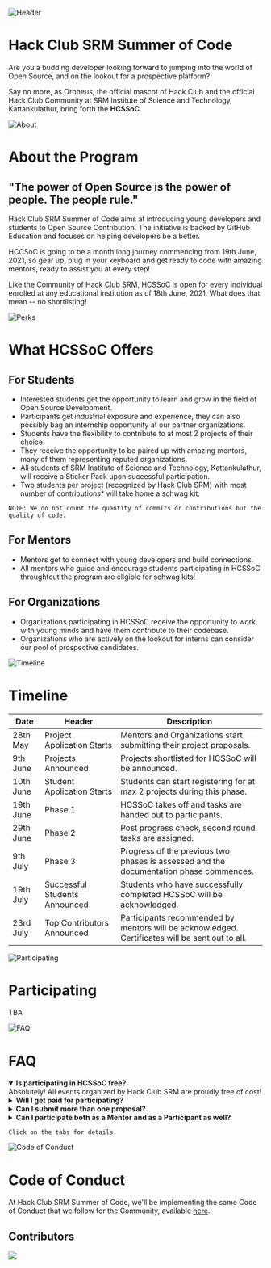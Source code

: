 ![Header](assets/Header.png)
# Hack Club SRM Summer of Code
Are you a budding developer looking forward to jumping into the world of Open Source, and on the lookout for a prospective platform? 

Say no more, as Orpheus, the official mascot of Hack Club and the official Hack Club Community at SRM Institute of Science and Technology, Kattankulathur, bring forth the **HCSSoC**.

![About](assets/About.png)
# About the Program
## "The power of Open Source is the power of people. The people rule."
Hack Club SRM Summer of Code aims at introducing young developers and students to Open Source Contribution. The initiative is backed by GitHub Education and focuses on helping developers be a better.

HCCSoC is going to be a month long journey commencing from 19th June, 2021, so gear up, plug in your keyboard and get ready to code with amazing mentors, ready to assist you at every step!

Like the Community of Hack Club SRM, HCSSoC is open for every individual enrolled at any educational institution as of 18th June, 2021. What does that mean -- no shortlisting!

![Perks](assets/Perks.png)
# What HCSSoC Offers
## For Students
 - Interested students get the opportunity to learn and grow in the field of Open Source Development.
 - Participants get industrial exposure and experience, they can also possibly bag an internship opportunity at our partner organizations.
 - Students have the flexibility to contribute to at most 2 projects of their choice.
 - They receive the opportunity to be paired up with amazing mentors, many of them representing reputed organizations.
 - All students of SRM Institute of Science and Technology, Kattankulathur, will receive a Sticker Pack upon successful participation.
 - Two students per project (recognized by Hack Club SRM) with most number of contributions* will take home a schwag kit.

`NOTE: We do not count the quantity of commits or contributions but the quality of code.`

## For Mentors
 - Mentors get to connect with young developers and build connections.
 - All mentors who guide and encourage students participating in HCSSoC throughtout the program are eligible for schwag kits!

## For Organizations
 - Organizations participating in HCSSoC receive the opportunity to work with young minds and have them contribute to their codebase.
 - Organizations who are actively on the lookout for interns can consider our pool of prospective candidates.

![Timeline](assets/Timeline.png)
# Timeline
| Date | Header | Description |
| ----- | -------- | -------- |
| 28th May | Project Application Starts | Mentors and Organizations start submitting their project proposals. |
| 9th June | Projects Announced | Projects shortlisted for HCSSoC will be announced. |
| 10th June | Student Application Starts | Students can start registering for at max 2 projects during this phase. |
| 19th June | Phase 1 | HCSSoC takes off and tasks are handed out to participants. |
| 29th June | Phase 2 | Post progress check, second round tasks are assigned. |
| 9th July | Phase 3 | Progress of the previous two phases is assessed and the documentation phase commences. |
| 19th July | Successful Students Announced | Students who have successfully completed HCSSoC will be acknowledged. |
| 23rd July | Top Contributors Announced | Participants recommended by mentors will be acknowledged. Certificates will be sent out to all. |


![Participating](assets/Participating.png)
# Participating
TBA

![FAQ](assets/FAQ.png)
# FAQ

<details open><summary><b>Is participating in HCSSoC free?</b></summary>
Absolutely! All events organized by Hack Club SRM are proudly free of cost!</details>

<details><summary><b>Will I get paid for participating?</b></summary>
No, however, we have amazing schwag kits, sticker packs and other rewards for our participants!</details>

<details><summary><b>Can I submit more than one proposal?</b></summary>
We would recommend you to submit only one proposal so it's an easier and smoother experience for you, but we allow participants to be a part of at most 2 projects.</details>

<details><summary><b>Can I participate both as a Mentor and as a Participant as well?</b></summary>
Unfortunately, the answer would be no. As a Mentor, we would want you to be readily available for queries that students might have and we doubt that it would be possible for you if you are also a student attendee.
</details>

`Click on the tabs for details.`

![Code of Conduct](assets/Conduct.png)
# Code of Conduct
At Hack Club SRM Summer of Code, we'll be implementing the same Code of Conduct that we follow for the Community, available [here](https://github.com/Hack-Club-SRM/Code-of-Conduct).

## Contributors
<a href="https://github.com/Hack-Club-SRM/HCSSoC/graphs/contributors">
  <img src="https://contributors-img.web.app/image?repo=Hack-Club-SRM/HCSSoC" />
</a>